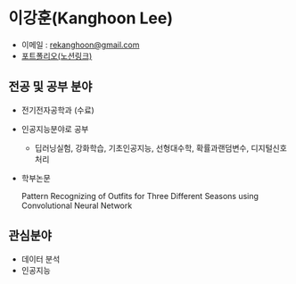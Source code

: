 # 이강훈(Kanghoon Lee)

* 이메일 : rekanghoon@gmail.com
* [포트폴리오(노션링크)](https://www.notion.so/kanghoonyonsei/Adventurer-39623e58c9084a378cf2b36ab182abf8)

## 전공 및 공부 분야

- 전기전자공학과 (수료)

- 인공지능분야로 공부

  - 딥러닝실험, 강화학습, 기초인공지능, 선형대수학, 확률과랜덤변수, 디지털신호처리

- 학부논문

  Pattern Recognizing of Outfits for Three Different Seasons using Convolutional Neural Network

## 관심분야

- 데이터 분석
- 인공지능

